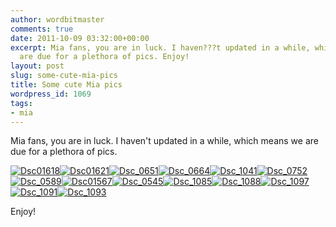 ```yaml
---
author: wordbitmaster
comments: true
date: 2011-10-09 03:32:00+00:00
excerpt: Mia fans, you are in luck. I haven???t updated in a while, which means we
  are due for a plethora of pics. Enjoy!
layout: post
slug: some-cute-mia-pics
title: Some cute Mia pics
wordpress_id: 1069
tags:
- mia
---
```


Mia fans, you are in luck. I haven't updated in a while, which means we are due for a plethora of pics.

[![Dsc01618](http://wordbitarchives.files.wordpress.com/2013/02/dsc01618-scaled-1000.jpg?w=199)](http://wordbitarchives.files.wordpress.com/2013/02/dsc01618-scaled-1000.jpg)[![Dsc01621](http://wordbitarchives.files.wordpress.com/2013/02/dsc01621-scaled-1000.jpg?w=300)](http://wordbitarchives.files.wordpress.com/2013/02/dsc01621-scaled-1000.jpg)[![Dsc_0651](http://wordbitarchives.files.wordpress.com/2013/02/dsc_0651-scaled-1000.jpg?w=300)](http://wordbitarchives.files.wordpress.com/2013/02/dsc_0651-scaled-1000.jpg)[![Dsc_0664](http://wordbitarchives.files.wordpress.com/2013/02/dsc_0664-scaled-1000.jpg?w=300)](http://wordbitarchives.files.wordpress.com/2013/02/dsc_0664-scaled-1000.jpg)[![Dsc_1041](http://wordbitarchives.files.wordpress.com/2013/02/dsc_1041-scaled-1000.jpg?w=300)](http://wordbitarchives.files.wordpress.com/2013/02/dsc_1041-scaled-1000.jpg)[![Dsc_0752](http://wordbitarchives.files.wordpress.com/2013/02/dsc_0752-scaled-1000.jpg?w=300)](http://wordbitarchives.files.wordpress.com/2013/02/dsc_0752-scaled-1000.jpg)[![Dsc_0589](http://wordbitarchives.files.wordpress.com/2013/02/dsc_0589-scaled-1000.jpg?w=201)](http://wordbitarchives.files.wordpress.com/2013/02/dsc_0589-scaled-1000.jpg)[![Dsc01567](http://wordbitarchives.files.wordpress.com/2013/02/dsc01567-scaled-1000.jpg?w=199)](http://wordbitarchives.files.wordpress.com/2013/02/dsc01567-scaled-1000.jpg)[![Dsc_0545](http://wordbitarchives.files.wordpress.com/2013/02/dsc_0545-scaled-1000.jpg?w=300)](http://wordbitarchives.files.wordpress.com/2013/02/dsc_0545-scaled-1000.jpg)[![Dsc_1085](http://wordbitarchives.files.wordpress.com/2013/02/dsc_1085-scaled-1000.jpg?w=300)](http://wordbitarchives.files.wordpress.com/2013/02/dsc_1085-scaled-1000.jpg)[![Dsc_1088](http://wordbitarchives.files.wordpress.com/2013/02/dsc_1088-scaled-1000.jpg?w=300)](http://wordbitarchives.files.wordpress.com/2013/02/dsc_1088-scaled-1000.jpg)[![Dsc_1097](http://wordbitarchives.files.wordpress.com/2013/02/dsc_1097-scaled-1000.jpg?w=300)](http://wordbitarchives.files.wordpress.com/2013/02/dsc_1097-scaled-1000.jpg)[![Dsc_1091](http://wordbitarchives.files.wordpress.com/2013/02/dsc_1091-scaled-1000.jpg?w=201)](http://wordbitarchives.files.wordpress.com/2013/02/dsc_1091-scaled-1000.jpg)[![Dsc_1093](http://wordbitarchives.files.wordpress.com/2013/02/dsc_1093-scaled-1000.jpg?w=201)](http://wordbitarchives.files.wordpress.com/2013/02/dsc_1093-scaled-1000.jpg)

Enjoy!
